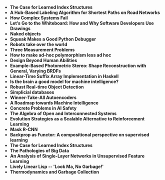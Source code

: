 <ul>
                <li><b><a target="_blank" href="https://github.com/manjunath5496/Computer-Science-Papers/blob/master/csp(1).pdf" style="text-decoration:none;">The Case for Learned Index Structures</a></b></li>
                <li><b><a target="_blank" href="https://github.com/manjunath5496/Computer-Science-Papers/blob/master/csp(2).pdf" style="text-decoration:none;">A Hub-Based Labeling Algorithm for Shortest Paths on Road Networks</a></b></li>
                <li><b><a target="_blank" href="https://github.com/manjunath5496/Computer-Science-Papers/blob/master/csp(3).pdf" style="text-decoration:none;">How Complex Systems Fail</a></b></li>
                <li><b><a target="_blank" href="https://github.com/manjunath5496/Computer-Science-Papers/blob/master/csp(4).pdf" style="text-decoration:none;">Let’s Go to the Whiteboard: How and Why Software Developers Use Drawings</a></b></li>
                <li><b><a target="_blank" href="https://github.com/manjunath5496/Computer-Science-Papers/blob/master/csp(5).pdf" style="text-decoration:none;">Naked objects</a></b></li>
                <li><b><a target="_blank" href="https://github.com/manjunath5496/Computer-Science-Papers/blob/master/csp(6).pdf" style="text-decoration:none;">Squeak Makes a Good Python Debugger </a></b></li>
                <li><b><a target="_blank" href="https://github.com/manjunath5496/Computer-Science-Papers/blob/master/csp(7).pdf" style="text-decoration:none;">Robots take over the world</a></b></li>
                <li><b><a target="_blank" href="https://github.com/manjunath5496/Computer-Science-Papers/blob/master/csp(8).pdf" style="text-decoration:none;">Three Measurement Problems</a></b></li>
                <li><b><a target="_blank" href="https://github.com/manjunath5496/Computer-Science-Papers/blob/master/csp(9).pdf" style="text-decoration:none;">How to make ad-hoc polymorphism less ad hoc</a></b></li>
                <li><b><a target="_blank" href="https://github.com/manjunath5496/Computer-Science-Papers/blob/master/csp(10).pdf" style="text-decoration:none;">Design Beyond Human Abilities</a></b></li>
                <li><b><a target="_blank" href="https://github.com/manjunath5496/Computer-Science-Papers/blob/master/csp(11).pdf" style="text-decoration:none;"> Example-Based Photometric Stereo: Shape Reconstruction with General, Varying BRDFs</a></b></li>
                <li><b><a target="_blank" href="https://github.com/manjunath5496/Computer-Science-Papers/blob/master/csp(12).pdf" style="text-decoration:none;">Linear-Time Suffix Array Implementation in Haskell</a></b></li>
                <li><b><a target="_blank" href="https://github.com/manjunath5496/Computer-Science-Papers/blob/master/csp(13).pdf" style="text-decoration:none;">Is the brain a good model for machine intelligence?</a></b></li>
                <li><b><a target="_blank" href="https://github.com/manjunath5496/Computer-Science-Papers/blob/master/csp(14).pdf" style="text-decoration:none;">Robust Real-time Object Detection</a></b></li>
                <li><b><a target="_blank" href="https://github.com/manjunath5496/Computer-Science-Papers/blob/master/csp(15).pdf" style="text-decoration:none;">Simplicial databases</a></b></li>
                <li><b><a target="_blank" href="https://github.com/manjunath5496/Computer-Science-Papers/blob/master/csp(16).pdf" style="text-decoration:none;">Winner-Take-All Autoencoders</a></b></li>
                <li><b><a target="_blank" href="https://github.com/manjunath5496/Computer-Science-Papers/blob/master/csp(17).pdf" style="text-decoration:none;">A Roadmap towards Machine Intelligence </a></b></li>
                <li><b><a target="_blank" href="https://github.com/manjunath5496/Computer-Science-Papers/blob/master/csp(18).pdf" style="text-decoration:none;">Concrete Problems in AI Safety </a></b></li>
  
<li><b><a target="_blank" href="https://github.com/manjunath5496/Computer-Science-Papers/blob/master/csp(19).pdf" style="text-decoration:none;">The Algebra of Open and Interconnected Systems</a></b></li>


 <li><b><a target="_blank" href="https://github.com/manjunath5496/Computer-Science-Papers/blob/master/csp(20).pdf" style="text-decoration:none;"> Evolution Strategies as a Scalable Alternative to Reinforcement Learning</a></b></li>
                <li><b><a target="_blank" href="https://github.com/manjunath5496/Computer-Science-Papers/blob/master/csp(21).pdf" style="text-decoration:none;">Mask R-CNN</a></b></li>
                <li><b><a target="_blank" href="https://github.com/manjunath5496/Computer-Science-Papers/blob/master/csp(22).pdf" style="text-decoration:none;">Backprop as Functor: A compositional perspective on supervised learning</a></b></li>
                <li><b><a target="_blank" href="https://github.com/manjunath5496/Computer-Science-Papers/blob/master/csp(23).pdf" style="text-decoration:none;">The Case for Learned Index Structures </a></b></li>
  
<li><b><a target="_blank" href="https://github.com/manjunath5496/Computer-Science-Papers/blob/master/csp(24).pdf" style="text-decoration:none;">The Pathologies of Big Data </a></b></li>


<li><b><a target="_blank" href="https://github.com/manjunath5496/Computer-Science-Papers/blob/master/csp(25).pdf" style="text-decoration:none;">An Analysis of Single-Layer Networks in Unsupervised Feature Learning</a></b></li>
                <li><b><a target="_blank" href="https://github.com/manjunath5496/Computer-Science-Papers/blob/master/csp(26).pdf" style="text-decoration:none;">Lively Linear Lisp -- 'Look Ma, No Garbage!'</a></b></li>
                <li><b><a target="_blank" href="https://github.com/manjunath5496/Computer-Science-Papers/blob/master/csp(27).pdf" style="text-decoration:none;">Thermodynamics and Garbage Collection </a></b></li>
  



  
               
</ul>

